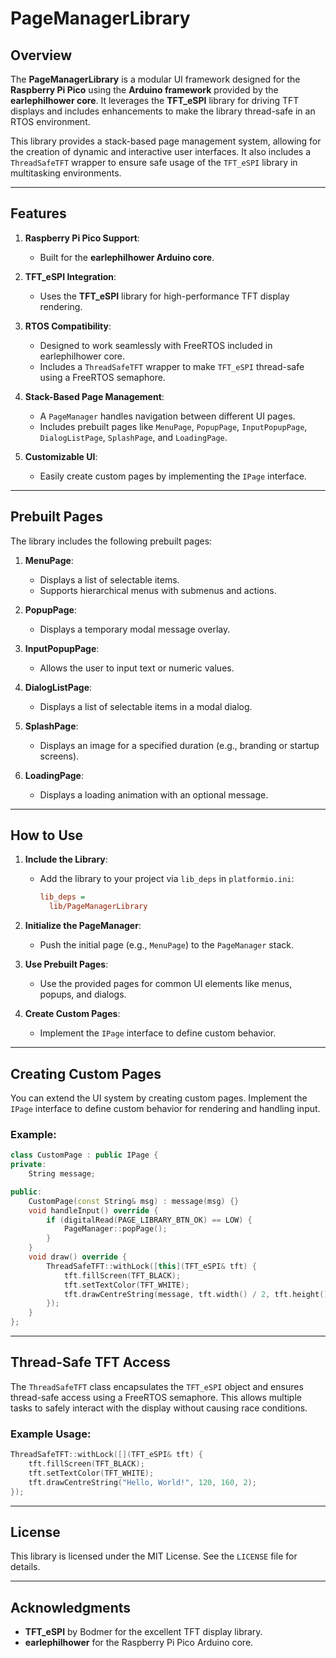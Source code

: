 # PageManagerLibrary

## Overview

The **PageManagerLibrary** is a modular UI framework designed for the **Raspberry Pi Pico** using the **Arduino framework** provided by the **earlephilhower core**. It leverages the **TFT_eSPI** library for driving TFT displays and includes enhancements to make the library thread-safe in an RTOS environment.

This library provides a stack-based page management system, allowing for the creation of dynamic and interactive user interfaces. It also includes a `ThreadSafeTFT` wrapper to ensure safe usage of the `TFT_eSPI` library in multitasking environments.

---

## Features

1. **Raspberry Pi Pico Support**:
   - Built for the **earlephilhower Arduino core**.

2. **TFT_eSPI Integration**:
   - Uses the **TFT_eSPI** library for high-performance TFT display rendering.

3. **RTOS Compatibility**:
   - Designed to work seamlessly with FreeRTOS included in earlephilhower core.
   - Includes a `ThreadSafeTFT` wrapper to make `TFT_eSPI` thread-safe using a FreeRTOS semaphore.

4. **Stack-Based Page Management**:
   - A `PageManager` handles navigation between different UI pages.
   - Includes prebuilt pages like `MenuPage`, `PopupPage`, `InputPopupPage`, `DialogListPage`, `SplashPage`, and `LoadingPage`.

5. **Customizable UI**:
   - Easily create custom pages by implementing the `IPage` interface.

---

## Prebuilt Pages

The library includes the following prebuilt pages:

1. **MenuPage**:
   - Displays a list of selectable items.
   - Supports hierarchical menus with submenus and actions.

2. **PopupPage**:
   - Displays a temporary modal message overlay.

3. **InputPopupPage**:
   - Allows the user to input text or numeric values.

4. **DialogListPage**:
   - Displays a list of selectable items in a modal dialog.

5. **SplashPage**:
   - Displays an image for a specified duration (e.g., branding or startup screens).

6. **LoadingPage**:
   - Displays a loading animation with an optional message.

---

## How to Use

1. **Include the Library**:
   - Add the library to your project via `lib_deps` in `platformio.ini`:
     ```ini
     lib_deps =
       lib/PageManagerLibrary
     ```

2. **Initialize the PageManager**:
   - Push the initial page (e.g., `MenuPage`) to the `PageManager` stack.

3. **Use Prebuilt Pages**:
   - Use the provided pages for common UI elements like menus, popups, and dialogs.

4. **Create Custom Pages**:
   - Implement the `IPage` interface to define custom behavior.

---

## Creating Custom Pages

You can extend the UI system by creating custom pages. Implement the `IPage` interface to define custom behavior for rendering and handling input.

### Example:
```cpp
class CustomPage : public IPage {
private:
    String message;

public:
    CustomPage(const String& msg) : message(msg) {}
    void handleInput() override {
        if (digitalRead(PAGE_LIBRARY_BTN_OK) == LOW) {
            PageManager::popPage();
        }
    }
    void draw() override {
        ThreadSafeTFT::withLock([this](TFT_eSPI& tft) {
            tft.fillScreen(TFT_BLACK);
            tft.setTextColor(TFT_WHITE);
            tft.drawCentreString(message, tft.width() / 2, tft.height() / 2, 2);
        });
    }
};
```

---

## Thread-Safe TFT Access

The `ThreadSafeTFT` class encapsulates the `TFT_eSPI` object and ensures thread-safe access using a FreeRTOS semaphore. This allows multiple tasks to safely interact with the display without causing race conditions.

### Example Usage:
```cpp
ThreadSafeTFT::withLock([](TFT_eSPI& tft) {
    tft.fillScreen(TFT_BLACK);
    tft.setTextColor(TFT_WHITE);
    tft.drawCentreString("Hello, World!", 120, 160, 2);
});
```

---

## License

This library is licensed under the MIT License. See the `LICENSE` file for details.

---

## Acknowledgments

- **TFT_eSPI** by Bodmer for the excellent TFT display library.
- **earlephilhower** for the Raspberry Pi Pico Arduino core.

